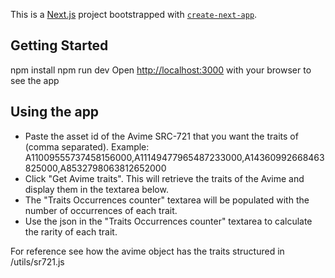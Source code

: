 This is a [Next.js](https://nextjs.org/) project bootstrapped with [`create-next-app`](https://github.com/vercel/next.js/tree/canary/packages/create-next-app).

## Getting Started

npm install
npm run dev
 Open [http://localhost:3000](http://localhost:3000) with your browser to see the app

## Using the app

- Paste the asset id of the Avime SRC-721 that you want the traits of (comma separated). Example: A11009555737458156000,A11149477965487233000,A14360992668463825000,A8532798063812652000
- Click "Get Avime traits". This will retrieve the traits of the Avime and display them in the textarea below.
- The "Traits Occurrences counter" textarea will be populated with the number of occurrences of each trait.
- Use the json in the "Traits Occurrences counter" textarea to calculate the rarity of each trait.

For reference see how the avime object has the traits structured in /utils/sr721.js